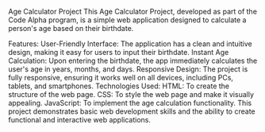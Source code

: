 Age Calculator Project
This Age Calculator Project, developed as part of the Code Alpha program, is a simple web application designed to calculate a person's age based on their birthdate.

Features:
User-Friendly Interface: The application has a clean and intuitive design, making it easy for users to input their birthdate.
Instant Age Calculation: Upon entering the birthdate, the app immediately calculates the user's age in years, months, and days.
Responsive Design: The project is fully responsive, ensuring it works well on all devices, including PCs, tablets, and smartphones.
Technologies Used:
HTML: To create the structure of the web page.
CSS: To style the web page and make it visually appealing.
JavaScript: To implement the age calculation functionality.
This project demonstrates basic web development skills and the ability to create functional and interactive web applications.
